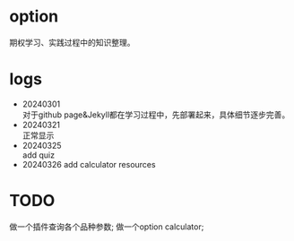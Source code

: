 # option
期权学习、实践过程中的知识整理。

# logs
- 20240301   
对于github page&Jekyll都在学习过程中，先部署起来，具体细节逐步完善。
- 20240321   
正常显示
- 20240325   
add quiz  
- 20240326
add calculator resources   
# TODO
做一个插件查询各个品种参数;
做一个option calculator;


